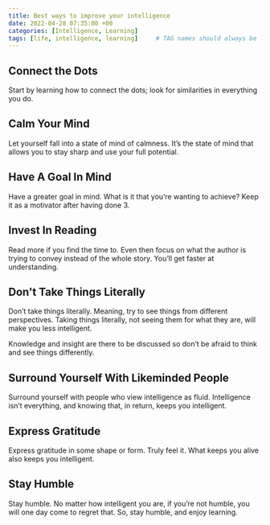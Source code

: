 ```yaml
---
title: Best ways to improve your intelligence
date: 2022-04-28 07:35:00 +00
categories: [Intelligence, Learning]
tags: [life, intelligence, learning]     # TAG names should always be lowercase
---
```


## Connect the Dots

Start by learning how to connect the dots; look for similarities in everything you do.

## Calm Your Mind

Let yourself fall into a state of mind of calmness. It’s the state of mind that allows you to stay sharp and use your full potential.

## Have A Goal In Mind

Have a greater goal in mind. What is it that you’re wanting to achieve? Keep it as a motivator after having done 3.

## Invest In Reading

Read more if you find the time to. Even then focus on what the author is trying to convey instead of the whole story. You’ll get faster at understanding.

## Don't Take Things Literally

Don’t take things literally. Meaning, try to see things from different perspectives. Taking things literally, not seeing them for what they are, will make you less intelligent.

Knowledge and insight are there to be discussed so don’t be afraid to think and see things differently.

## Surround Yourself With Likeminded People

Surround yourself with people who view intelligence as fluid. Intelligence isn’t everything, and knowing that, in return, keeps you intelligent.

## Express Gratitude

Express gratitude in some shape or form. Truly feel it. What keeps you alive also keeps you intelligent.

## Stay Humble

Stay humble. No matter how intelligent you are, if you’re not humble, you will one day come to regret that. So, stay humble, and enjoy learning.
